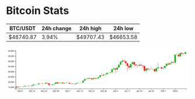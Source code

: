 # Bitcoin Stats

BTC/USDT|24h change|24h high|24h low|
|---|---|---|---|
|$48740.87|3.94%|$49707.43|$46653.58|

<img src="./chart.svg">
